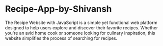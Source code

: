# Recipe-App-by-Shivansh
The Recipe Website with JavaScript is a simple yet functional web platform designed to help users explore and discover their favorite recipes. Whether you're an avid home cook or someone looking for culinary inspiration, this website simplifies the process of searching for recipes.
